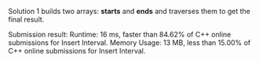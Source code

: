 Solution 1 builds two arrays: **starts** and **ends** and traverses them to get the final result.

Submission result:
Runtime: 16 ms, faster than 84.62% of C++ online submissions for Insert Interval.
Memory Usage: 13 MB, less than 15.00% of C++ online submissions for Insert Interval.
